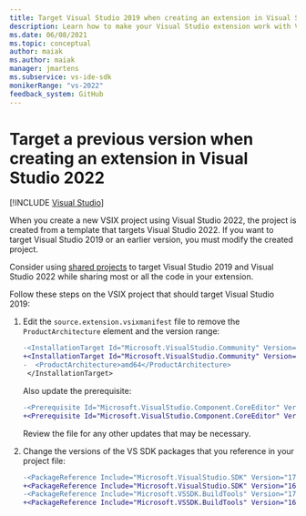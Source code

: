 ```yaml
---
title: Target Visual Studio 2019 when creating an extension in Visual Studio 2022
description: Learn how to make your Visual Studio extension work with Visual Studio 2019 if you create the project with Visual Studio 2022.
ms.date: 06/08/2021
ms.topic: conceptual
author: maiak
ms.author: maiak
manager: jmartens
ms.subservice: vs-ide-sdk
monikerRange: "vs-2022"
feedback_system: GitHub
---
```

# Target a previous version when creating an extension in Visual Studio 2022

 [!INCLUDE [Visual Studio](~/includes/applies-to-version/vs-windows-only.md)]

When you create a new VSIX project using Visual Studio 2022, the project is created from a template that targets Visual Studio 2022. If you want to target Visual Studio 2019 or an earlier version, you must modify the created project.

Consider using [shared projects](update-visual-studio-extension.md#use-shared-projects-for-multi-targeting) to target Visual Studio 2019 and Visual Studio 2022 while sharing most or all the code in your extension.

Follow these steps on the VSIX project that should target Visual Studio 2019:

1. Edit the `source.extension.vsixmanifest` file to remove the `ProductArchitecture` element and the version range:

    ```diff
    -<InstallationTarget Id="Microsoft.VisualStudio.Community" Version="[17.0,18.0)">
    +<InstallationTarget Id="Microsoft.VisualStudio.Community" Version="[16.0,17.0)">
    -  <ProductArchitecture>amd64</ProductArchitecture>
     </InstallationTarget>
    ```

   Also update the prerequisite:

    ```diff
    -<Prerequisite Id="Microsoft.VisualStudio.Component.CoreEditor" Version="[17.0,18.0)" DisplayName="Visual Studio core editor" />
    +<Prerequisite Id="Microsoft.VisualStudio.Component.CoreEditor" Version="[16.0,17.0)" DisplayName="Visual Studio core editor" />
    ```

    Review the file for any other updates that may be necessary.

1. Change the versions of the VS SDK packages that you reference in your project file:

    ```diff
    -<PackageReference Include="Microsoft.VisualStudio.SDK" Version="17.0.0-preview.1" />
    +<PackageReference Include="Microsoft.VisualStudio.SDK" Version="16.0.206" />
    -<PackageReference Include="Microsoft.VSSDK.BuildTools" Version="17.0.63-preview.1" />
    +<PackageReference Include="Microsoft.VSSDK.BuildTools" Version="16.10.32" />
    ```
